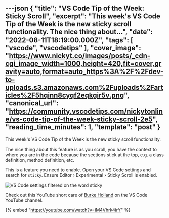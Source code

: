 ---json
{
  "title": "VS Code Tip of the Week: Sticky Scroll",
  "excerpt": "This week's VS Code Tip of the Week is the new sticky scroll functionality.  The nice thing about...",
  "date": "2022-08-11T18:19:00.000Z",
  "tags": [
    "vscode",
    "vscodetips"
  ],
  "cover_image": "https://www.nickyt.co/images/posts/_cdn-cgi_image_width=1000,height=420,fit=cover,gravity=auto,format=auto_https%3A%2F%2Fdev-to-uploads.s3.amazonaws.com%2Fuploads%2Farticles%2F5hqinn8cyqf2eqkgir5v.png",
  "canonical_url": "https://community.vscodetips.com/nickytonline/vs-code-tip-of-the-week-sticky-scroll-2e5",
  "reading_time_minutes": 1,
  "template": "post"
}
---

This week's VS Code Tip of the Week is the new sticky scroll functionality.

The nice thing about this feature is as you scroll, you have the context to where you are in the code because the sections stick at the top, e.g. a class definition, method definition, etc.

This is a feature you need to enable. Open your VS Code settings and search for `sticky`. Ensure Editor › Experimental › Sticky Scroll is enabled.

![VS Code settings filtered on the word sticky](https://www.nickyt.co/images/posts/_uploads_articles_t1nn44dww9jjxklf2wvh.png)
 
Check out this YouTube short care of [Burke Holland](https://twitter.com/burkeholland) on the VS Code YouTube channel.

{% embed "https://youtube.com/watch?v=iM4Vhrk4irY" %}
